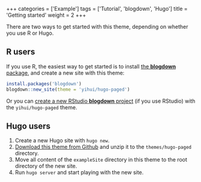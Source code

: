 +++
categories = ['Example']
tags = ['Tutorial', 'blogdown', 'Hugo']
title = 'Getting started'
weight = 2
+++

There are two ways to get started with this theme, depending on whether you use R or Hugo.

## R users

If you use R, the easiest way to get started is to install [the **blogdown** package](https://github.com/rstudio/blogdown), and create a new site with this theme:

```r
install.packages('blogdown')
blogdown::new_site(theme = 'yihui/hugo-paged')
```

Or you can [create a new RStudio **blogdown** project](https://bookdown.org/yihui/blogdown/a-quick-example.html) (if you use RStudio) with the `yihui/hugo-paged` theme.

## Hugo users

1. Create a new Hugo site with `hugo new`.
1. [Download this theme from Github](https://github.com/yihui/hugo-paged/archive/refs/heads/main.zip) and unzip it to the `themes/hugo-paged` directory.
1. Move all content of the `exampleSite` directory in this theme to the root directory of the new site.
1. Run `hugo server` and start playing with the new site.
